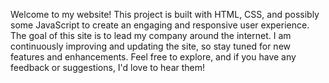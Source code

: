 Welcome to my website! This project is built with HTML, CSS, and possibly some JavaScript to create an engaging and responsive user experience. The goal of this site is to lead my company around the internet. I am continuously improving and updating the site, so stay tuned for new features and enhancements. Feel free to explore, and if you have any feedback or suggestions, I'd love to hear them!
